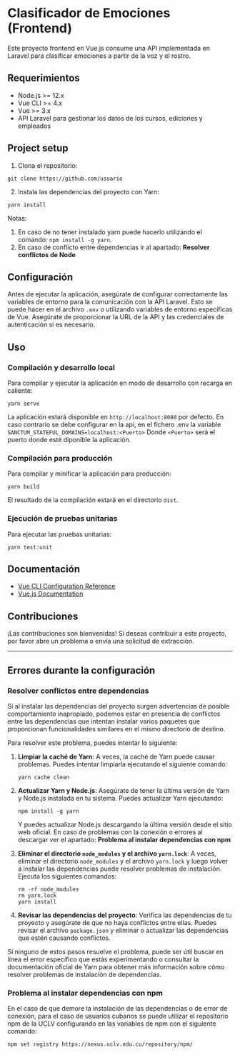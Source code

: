 # Clasificador de Emociones (Frontend)

Este proyecto frontend en Vue.js consume una API implementada en Laravel para clasificar emociones a partir de la voz y el rostro. 

## Requerimientos

- Node.js >= 12.x
- Vue CLI >= 4.x
- Vue >= 3.x
- API Laravel para gestionar los datos de los cursos, ediciones y empleados

## Project setup

1. Clona el repositorio:

```
git clone https://github.com/usuario
```

2. Instala las dependencias del proyecto con Yarn:

```
yarn install
```
Notas:
1. En caso de no tener instalado yarn puede hacerlo utilizando el comando: `npm install -g yarn`.
2. En caso de conflicto entre dependencias ir al apartado: **Resolver conflictos de Node**

## Configuración

Antes de ejecutar la aplicación, asegúrate de configurar correctamente las variables de entorno para la comunicación con la API Laravel. Esto se puede hacer en el archivo `.env` o utilizando variables de entorno específicas de Vue. Asegúrate de proporcionar la URL de la API y las credenciales de autenticación si es necesario.

## Uso

### Compilación y desarrollo local

Para compilar y ejecutar la aplicación en modo de desarrollo con recarga en caliente:

```
yarn serve
```

La aplicación estará disponible en `http://localhost:8080` por defecto. En caso contrario se debe configurar en la api, en el fichero .env la variable `SANCTUM_STATEFUL_DOMAINS=localhost:<Puerto>` Donde `<Puerto>` será el puerto donde esté diponible la aplicación.

### Compilación para producción

Para compilar y minificar la aplicación para producción:

```
yarn build
```

El resultado de la compilación estará en el directorio `dist`.

### Ejecución de pruebas unitarias

Para ejecutar las pruebas unitarias:

```
yarn test:unit
```

## Documentación

- [Vue CLI Configuration Reference](https://cli.vuejs.org/config/)
- [Vue.js Documentation](https://vuejs.org/v2/guide/)

## Contribuciones

¡Las contribuciones son bienvenidas! Si deseas contribuir a este proyecto, por favor abre un problema o envía una solicitud de extracción.

---

## Errores durante la configuración

### Resolver conflictos entre dependencias

Si al instalar las dependencias del proyecto surgen advertencias de posible comportamiento inapropiado, podemos estar en presencia de conflictos entre las dependencias que intentan instalar varios paquetes que proporcionan funcionalidades similares en el mismo directorio de destino.

Para resolver este problema, puedes intentar lo siguiente:

1. **Limpiar la caché de Yarn**: A veces, la caché de Yarn puede causar problemas. Puedes intentar limpiarla ejecutando el siguiente comando:
   ```
   yarn cache clean
   ```

2. **Actualizar Yarn y Node.js**: Asegúrate de tener la última versión de Yarn y Node.js instalada en tu sistema. Puedes actualizar Yarn ejecutando:
   ```
   npm install -g yarn
   ```
   Y puedes actualizar Node.js descargando la última versión desde el sitio web oficial. En caso de problemas con la conexión o errores al descargar ver el apartado: **Problema al instalar dependencias con npm**

3. **Eliminar el directorio `node_modules` y el archivo `yarn.lock`**: A veces, eliminar el directorio `node_modules` y el archivo `yarn.lock` y luego volver a instalar las dependencias puede resolver problemas de instalación. Ejecuta los siguientes comandos:
   ```
   rm -rf node_modules
   rm yarn.lock
   yarn install
   ```

4. **Revisar las dependencias del proyecto**: Verifica las dependencias de tu proyecto y asegúrate de que no haya conflictos entre ellas. Puedes revisar el archivo `package.json` y eliminar o actualizar las dependencias que estén causando conflictos.

Si ninguno de estos pasos resuelve el problema, puede ser útil buscar en línea el error específico que estás experimentando o consultar la documentación oficial de Yarn para obtener más información sobre cómo resolver problemas de instalación de dependencias.


### Problema al instalar dependencias con npm

En el caso de que demore la instalación de las dependencias o de error de conexión, para el caso de usuarios cubanos se puede utilizar el repositorio  npm de la UCLV configurando en las variables de npm con el siguiente comando:

`npm set registry https://nexus.uclv.edu.cu/repository/npm/`

